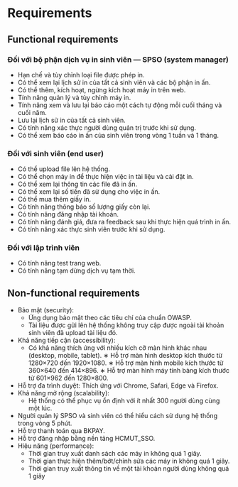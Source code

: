# Requirements

## Functional requirements

### Đối với bộ phận dịch vụ in sinh viên — SPSO (system manager)

* Hạn chế và tùy chỉnh loại file được phép in.
* Có thể xem lại lịch sử in của tất cả sinh viên và các bộ phận in ấn.
* Có thể thêm, kích hoạt, ngừng kích hoạt máy in trên web.
* Tính năng quản lý và tùy chỉnh máy in.
* Tính năng xem và lưu lại báo cáo một cách tự động mỗi cuối tháng và cuối năm.
* Lưu lại lịch sử in của tất cả sinh viên.
* Có tính năng xác thực người dùng quản trị trước khi sử dụng.
* Có thể xem báo cáo in ấn của sinh viên trong vòng 1 tuần và 1 tháng.

### Đối với sinh viên (end user)

* Có thể upload file lên hệ thống.
* Có thể chọn máy in để thực hiện việc in tài liệu và cài đặt in.
* Có thể xem lại thông tin các file đã in ấn.
* Có thể xem lại số tiền đã sử dụng cho việc in ấn.
* Có thể mua thêm giấy in.
* Có tính năng thông báo số lượng giấy còn lại.
* Có tính năng đăng nhập tài khoản.
* Có tính năng đánh giá, đưa ra feedback sau khi thực hiện quá trình in ấn.
* Có tính năng xác thực sinh viên trước khi sử dụng.

### Đối với lập trình viên

* Có tính năng test trang web.
* Có tính năng tạm dừng dịch vụ tạm thời.

## Non-functional requirements

* Bảo mật (security):
  * Ứng dụng bảo mật theo các tiêu chí của chuẩn OWASP.
  * Tài liệu được gửi lên hệ thống không truy cập được ngoài tài khoản sinh viên đã upload tài liệu đó.
* Khả năng tiếp cận (accessibility):
  * Có khả năng thích ứng với nhiều kích cỡ màn hình khác nhau (desktop, mobile,
tablet).
  ∗ Hỗ trợ màn hình desktop kích thước từ 1280×720 đến 1920×1080.
  ∗ Hỗ trợ màn hình mobile kích thước từ 360×640 đến 414×896.
  ∗ Hỗ trợ màn hình máy tính bảng kích thước từ 601×962 đến 1280×800.
* Hỗ trợ đa trình duyệt: Thích ứng với Chrome, Safari, Edge và Firefox.
* Khả năng mở rộng (scalability):
  * Hệ thống có thể phục vụ ổn định với ít nhất 300 người dùng cùng một lúc.
* Người quản lý SPSO và sinh viên có thể hiểu cách sử dụng hệ thống trong vòng 5 phút.
* Hỗ trợ thanh toán qua BKPAY.
* Hỗ trợ đăng nhập bằng nền tảng HCMUT_SSO.
* Hiệu năng (performance):
  * Thời gian truy xuất danh sách các máy in không quá 1 giây.
  * Thời gian thực hiện thêm/bớt/chỉnh sửa các máy in không quá 1 giây.
  * Thời gian truy xuất thông tin về một tài khoản người dùng không quá 1 giây